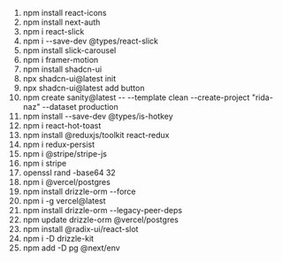 1. npm install react-icons
2. npm install next-auth
3. npm i react-slick
4. npm i --save-dev @types/react-slick
5. npm install slick-carousel
6. npm i framer-motion
7. npm install shadcn-ui                      <!-- uninstalled -->
8. npx shadcn-ui@latest init
9. npx shadcn-ui@latest add button
10. npm create sanity@latest -- --template clean --create-project "rida-naz" --dataset production
11. npm install --save-dev @types/is-hotkey
12. npm i react-hot-toast
13. npm install @reduxjs/toolkit react-redux
14. npm i redux-persist
15. npm i @stripe/stripe-js
16. npm i stripe
17. openssl rand -base64 32    <!-- for generating next_auth_secret & use this command in `git bash` -->
18. npm i @vercel/postgres
19. npm install drizzle-orm --force
20. npm i -g vercel@latest                     <!-- uninstalled -->
21. npm install drizzle-orm --legacy-peer-deps <!-- uninstalled -->
22. npm update drizzle-orm @vercel/postgres    <!-- uninstalled -->
23. npm install @radix-ui/react-slot
24. npm i -D drizzle-kit
25. npm add -D pg @next/env